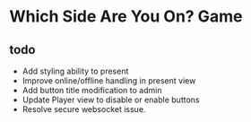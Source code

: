 # Which Side Are You On? Game

## todo

- Add styling ability to present
- Improve online/offline handling in present view
- Add button title modification to admin
- Update Player view to disable or enable buttons
- Resolve secure websocket issue.
